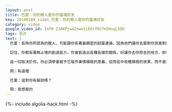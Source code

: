 ```yaml
---
layout: post
title: 巴夏：你的敵人是你的靈魂好友
key: 20180109_video_巴夏：你的敵人是你的靈魂好友
category: video
google_video_id: 1nP0-Z3AKPjwaZnweIiEKtfRC7m5HuqL5QQ
tags: 影片
text: |
  巴夏：有時你所認為的敵人，可能跟你有著最親密的超靈連接。因為他們讓你去面對你該面對的事情，這一切取決於你人生要探索的課題，不同情景有不同的解答。

  記住，你都有著無止境的創造能力，你會創造出各種各樣的關係，好讓你去你想去的地方，即使有些事情，表面上看起來無法引領你到達那裡。然而很多時候，有些人看似把你從你前進路上推開，其實，他們並沒有把你推開，反而你推向一個你真正該前往的方向，所以他們看似是你最糟糕的夢魘，其實是你最好的朋友。

  這一切取決於你。你必須學會賦予它每件事情積極的意義，從而從中收穫積極的效果，而不是事情看起來怎麼樣，以及別人對你的意圖是什麼，這有道理嗎？

  問：有道理

  巴夏：這對你有幫助嗎？

  問：我想是的
---
```


{%- include algolia-hack.html -%}
